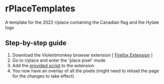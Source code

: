 # rPlaceTemplates
A template for the 2022 r/place containing the Canadian flag and the Hytale logo

## Step-by-step guide
1. Download the Violentmonkey browser extension [ [Firefox Extension](https://addons.mozilla.org/de/firefox/addon/violentmonkey/?utm_source=addons.mozilla.org&utm_medium=referral&utm_content=search) ]
2. Go to r/place and enter the 'place pixel' mode
3. Add the [provided script](https://github.com/doej1367/rPlaceTemplates/blob/main/ViolentmonkeyScript) to the extension
4. You now have an overlay of all the pixels (might need to reload the page for the changes to take effect)
